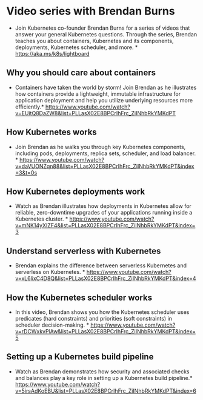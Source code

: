 # Video series with Brendan Burns	
* Join Kubernetes co-founder Brendan Burns  for a series of videos that answer your general Kubernetes questions. Through the series, Brendan teaches you about containers, Kubernetes and its components, deployments, Kubernetes scheduler, and more. * 
https://aka.ms/k8s/lightboard
## Why you should care about containers
* Containers have taken the world by storm! Join Brendan as  he illustrates how containers provide a lightweight, immutable infrastructure for application deployment and help you utilize underlying resources more efficiently.*
https://www.youtube.com/watch?v=EUitQ8DaZW8&list=PLLasX02E8BPCrIhFrc_ZiINhbRkYMKdPT
## How Kubernetes works
* Join Brendan as he walks you through key Kubernetes components, including pods, deployments, replica sets, scheduler, and load balancer. *
https://www.youtube.com/watch?v=daVUONZqn88&list=PLLasX02E8BPCrIhFrc_ZiINhbRkYMKdPT&index=3&t=0s
## How Kubernetes deployments work
* Watch as Brendan illustrates how deployments in Kubernetes  allow for reliable, zero-downtime upgrades of your applications running inside a Kubernetes cluster. *
https://www.youtube.com/watch?v=mNK14yXIZF4&list=PLLasX02E8BPCrIhFrc_ZiINhbRkYMKdPT&index=3
## Understand serverless with Kubernetes
* Brendan explains the difference between serverless Kubernetes and serverless on Kubernetes. *
https://www.youtube.com/watch?v=xL6lixC4D8Q&list=PLLasX02E8BPCrIhFrc_ZiINhbRkYMKdPT&index=4
## How the Kubernetes scheduler works
* In this video, Brendan shows you how the Kubernetes scheduler uses predicates (hard constraints) and priorities (soft constraints) in scheduler decision-making. *
https://www.youtube.com/watch?v=rDCWxkvPlAw&list=PLLasX02E8BPCrIhFrc_ZiINhbRkYMKdPT&index=5
## Setting up a Kubernetes build pipeline
* Watch as Brendan demonstrates how security and associated checks and balances play a key role in setting up a Kubernetes build pipeline.*
https://www.youtube.com/watch?v=5irsAdKoEBU&list=PLLasX02E8BPCrIhFrc_ZiINhbRkYMKdPT&index=6
